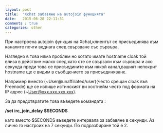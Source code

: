 ```yaml
---
layout: post
title:  "Xchat забавяне на autojoin функцията"
date:   2015-06-28 22:11:31
comments : true
categories: other
---
```


При настроена autojoin функция на Xchat,клиентът се присъединява към каналите почти веднага след свързване със сървъра.

Нагледно в това няма проблем но когато имате hostname cloak той влиза в действие малко след като сте се свързали към сървъра и ако секунда преди това се присъедините към някой канал,вашият непокрит hostname ще е видим в съобщението за присъединяване.

Например вместо (~User@unaffiliated/user)(често срещан cloak във Freenode) ще се изпише истинският ви хостнейм често под формата на IP адрес (~User@xxx.xxx.xxx.xxx).

За да предотвратите това въведете командата : 

**/set irc_join_delay $SECONDS**

като вместо $SECONDS въведете интервала за забавяне в секунди.
Аз лично го настроих на 7 секунди.
По подразбиране той е 2.

